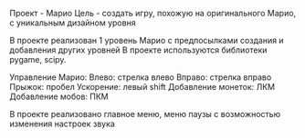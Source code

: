 Проект - Марио
Цель - создать игру, похожую на оригинального Марио, с уникальным дизайном уровня

В проекте реализован 1 уровень Марио с предпосылками создания и добавления других уровней
В проекте используются библиотеки pygame, scipy.

Управление Марио:
Влево: стрелка влево
Вправо: стрелка вправо
Прыжок: пробел
Ускорение: левый shift
Добавление монеток: ЛКМ
Добавление мобов: ПКМ

В проекте реализовано главное меню, меню паузы с возможностью изменения настроек звука
